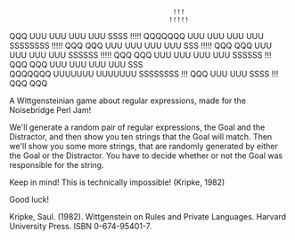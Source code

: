                                              !!!
                                            !!!!!
   QQQ     UUU   UUU  UUU   UUU     SSSS    !!!!!
 QQQQQQQ   UUU   UUU  UUU   UUU   SSSSSSSS  !!!!!
QQQ   QQQ  UUU   UUU  UUU   UUU  SSS        !!!!!
QQQ   QQQ  UUU   UUU  UUU   UUU   SSSSSS    !!!!!
QQQ   QQQ  UUU   UUU  UUU   UUU    SSSSSS    !!!
QQQ   QQQ  UUU   UUU  UUU   UUU        SSS  
 QQQQQQQ    UUUUUUU    UUUUUUU   SSSSSSSS    !!!
   QQQ        UUU        UUU       SSSS      !!!
   QQQ
    QQQ

A Wittgensteinian game about regular expressions, made for the
Noisebridge Perl Jam!

We'll generate a random pair of regular expressions, the Goal and the
Distractor, and then show you ten strings that the Goal will match. Then
we'll show you some more strings, that are randomly generated by either
the Goal or the Distractor. You have to decide whether or not the Goal
was responsible for the string.

Keep in mind! This is technically impossible! (Kripke, 1982)

Good luck!

Kripke, Saul. (1982). Wittgenstein on Rules and Private Languages.
Harvard University Press. ISBN 0-674-95401-7.
